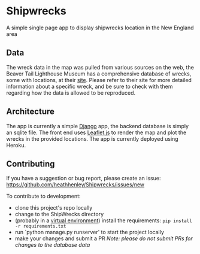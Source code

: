 # Shipwrecks
A simple single page app to display shipwrecks location in the New England area

## Data
The wreck data in the map was pulled from various sources on the web, the Beaver Tail Lighthouse Museum has a comprehensive database of wrecks, some with locations, at their [site](https://beavertaillight.org/wrecks/). Please refer to their site for more detailed information about a specific wreck, and be sure to check with them regarding how the data is allowed to be reproduced.

## Architecture
The app is currently a simple [Django](https://www.djangoproject.com/) app, the backend database is simply an sqlite file. The front end uses [Leaflet.js](https://leafletjs.com/) to render the map and plot the wrecks in the provided locations. The app is currently deployed using Heroku. 

## Contributing
If you have a suggestion or bug report, please create an issue: https://github.com/heathhenley/Shipwrecks/issues/new 

To contribute to development:
- clone this project's repo locally
- change to the ShipWrecks directory
- (probably in a [virtual environment](https://docs.python.org/3/tutorial/venv.html)) install the requirements: `pip install -r requirements.txt` 
- run `python manage.py runserver' to start the project locally
- make your changes and submit a PR
*Note: please do not submit PRs for changes to the database data*
